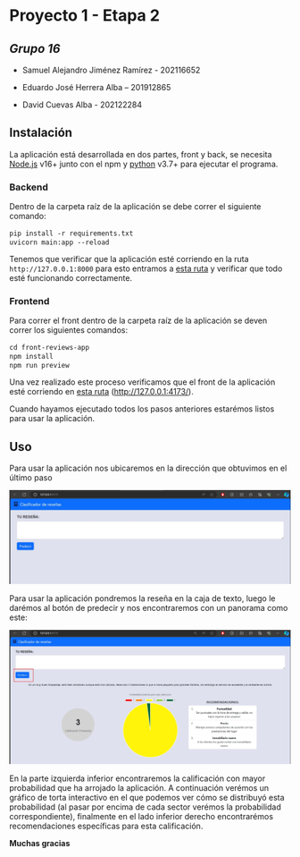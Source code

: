 # Proyecto 1 - Etapa 2
## _Grupo 16_

- Samuel Alejandro Jiménez Ramírez - 202116652

- Eduardo José Herrera Alba – 201912865 

- David Cuevas Alba - 202122284

## Instalación

La aplicación está desarrollada en dos partes, front y back, se necesita  [Node.js](https://nodejs.org/) v16+ junto con el npm y [python](https://www.python.org/) v3.7+ para ejecutar el programa.

### Backend

Dentro de la carpeta raíz de la aplicación se debe correr el siguiente comando:
```
pip install -r requirements.txt
uvicorn main:app --reload
```

Tenemos que verificar que la aplicación esté corriendo en la ruta `http://127.0.0.1:8000` para esto entramos a [esta ruta](http://127.0.0.1:8000/docs) y verificar que todo esté funcionando correctamente.

### Frontend

Para correr el front dentro de la carpeta raíz de la aplicación se deven correr los siguientes comandos:

```
cd front-reviews-app
npm install
npm run preview
```

Una vez realizado este proceso verificamos que el front de la aplicación esté corriendo en [esta ruta](http://127.0.0.1:4173/) (http://127.0.0.1:4173/).

Cuando hayamos ejecutado todos los pasos anteriores estarémos listos para usar la aplicación.

## Uso

Para usar la aplicación nos ubicaremos en la dirección que obtuvimos en el último paso

![Imágen de referencia de la aplicación](imgs/pic1.jpg)

Para usar la aplicación pondremos la reseña en la caja de texto, luego le darémos al botón de predecir y nos encontraremos con un panorama como este: 

![Imágen de referencia de la aplicación con una predicción hecha](imgs/pic2.jpg)

En la parte izquierda inferior encontraremos la calificación con mayor probabilidad que ha arrojado la aplicación. A continuación verémos un gráfico de torta interactivo en el que podemos ver cómo se distribuyó esta probabilidad (al pasar por encima de cada sector verémos la probabilidad correspondiente), finalmente en el lado inferior derecho encontrarémos recomendaciones específicas para esta calificación.

**Muchas gracias**